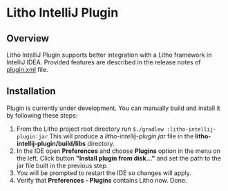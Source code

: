 # Litho IntelliJ Plugin

## Overview
Litho IntelliJ Plugin supports better integration with a Litho framework in IntelliJ IDEA.
Provided features are described in the release notes of
[plugin.xml](https://github.com/facebook/litho/blob/master/litho-intellij-plugin/src/main/resources/META-INF/plugin.xml) file.

## Installation
Plugin is currently under development. You can manually build and install it by following these steps:

1. From the Litho project root directory run `$./gradlew :litho-intellij-plugin:jar`
This will produce a *litho-intellij-plugin.jar* file in the **litho-intellij-plugin/build/libs** directory.
2. In the IDE open **Preferences** and choose **Plugins** option in the menu on the left.
Click button **"Install plugin from disk..."** and set the path to the jar file built in the previous step.
3. You will be prompted to restart the IDE so changes will apply.
4. Verify that **Preferences - Plugins** contains Litho now. Done.